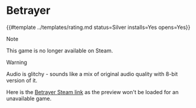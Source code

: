 # Betrayer
<!-- script:Aliases [] -->

{{#template ../templates/rating.md status=Silver installs=Yes opens=Yes}} 

> [!NOTE]
> This game is no longer available on Steam.

> [!WARNING]
> Audio is glitchy - sounds like a mix of original audio quality with 8-bit version of it.

Here is the [Betrayer Steam link](https://store.steampowered.com/app/243120/Betrayer/) as the preview won't be loaded for an unavailable game.
